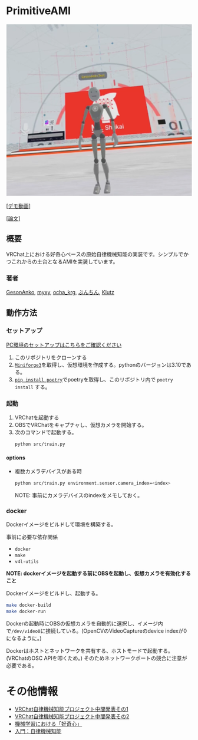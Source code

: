 # PrimitiveAMI

![pamiq-img](pamiq.png)

[\[デモ動画\]](https://youtu.be/5_ELaBQPLIY)

[\[論文\]](https://drive.google.com/drive/folders/1n_onR2X329P5y5ALWo2oZsJWSxeSjOnu?usp=sharing)

## 概要

VRChat上における好奇心ベースの原始自律機械知能の実装です。シンプルでかつこれからの土台となるAMIを実装しています。

### 著者

[<u>GesonAnko</u>](https://twitter.com/GesonAnkoVR),
[<u>myxy</u>](https://twitter.com/3405691582),
[<u>ocha_krg</u>](https://twitter.com/cehl_teapot),
[<u>ぶんちん</u>](https://twitter.com/bunnchinn3),
[<u>Klutz</u>](https://twitter.com/Earl_Klutz)

## 動作方法

### セットアップ

[PC環境のセットアップはこちらをご確認ください](https://confusion-universe-c5b.notion.site/Ubuntu22-04-b7b5f0be1abb40c2a60debae4f3e6043)

1. このリポジトリをクローンする
2. [`Miniforge3`](https://github.com/conda-forge/miniforge)を取得し、仮想環境を作成する。pythonのバージョンは3.10である。
3. [`pip install poetry`](https://python-poetry.org)でpoetryを取得し、このリポジトリ内で `poetry install` する。

### 起動

1. VRChatを起動する
2. OBSでVRChatをキャプチャし、仮想カメラを開始する。
3. 次のコマンドで起動する。
   ```sh
   python src/train.py
   ```

#### options

- 複数カメラデバイスがある時

  ```sh
  python src/train.py environment.sensor.camera_index=<index>
  ```

  NOTE: 事前にカメラデバイスのindexをメモしておく。

### docker

Dockerイメージをビルドして環境を構築する。

事前に必要な依存関係

- `docker`
- `make`
- `v4l-utils`

**NOTE: dockerイメージを起動する前にOBSを起動し、仮想カメラを有効化すること**

Dockerイメージをビルドし、起動する。

```sh
make docker-build
make docker-run
```

Dockerの起動時にOBSの仮想カメラを自動的に選択し、イメージ内で`/dev/video0`に接続している。(OpenCVのVideoCaptureのdevice indexが0になるように。)

Dockerはホストとネットワークを共有する、ホストモードで起動する。(VRChatのOSC APIを叩くため。) そのためネットワークポートの競合に注意が必要である。

# その他情報

- [VRChat自律機械知能プロジェクト中間発表その1](https://youtu.be/hwiJwuvRy9I)
- [VRChat自律機械知能プロジェクト中間発表その2](https://youtu.be/8-9rMswTZYs)
- [機械学習における「好奇心」](https://youtu.be/ACulPki98Ps)
- [入門：自律機械知能](https://youtu.be/P1LiB4WAIW4)
